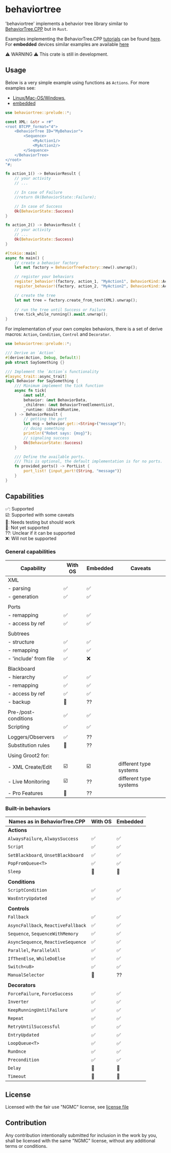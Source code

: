 # behaviortree

'behaviortree' implements a behavior tree library similar to [BehaviorTree.CPP](https://www.behaviortree.dev/) but in `Rust`.

Examples implementing the BehaviorTree.CPP [tutorials](https://www.behaviortree.dev/docs/intro)
can be found [here](https://github.com/stepkun/behaviortree/tree/main/examples).
For __embedded__ devices similar examples are available [here](https://github.com/stepkun/behaviortree/tree/main/embedded)

⚠️ WARNING ⚠️
This crate is still in development.

## Usage

Below is a very simple example using functions as `Actions`.
For more examples see: 
- [Linux/Mac-OS/Windows](https://github.com/stepkun/behaviortree/tree/main/examples), 
- [embedded](https://github.com/stepkun/behaviortree/tree/main/embedded)

```rust
use behaviortree::prelude::*;

const XML: &str = r#"
<root BTCPP_format="4">
    <BehaviorTree ID="MyBehavior">
        <Sequence>
			<MyAction1/>
			<MyAction2/>
        </Sequence>
    </BehaviorTree>
</root>
"#;

fn action_1() -> BehaviorResult {
    // your activity
    // ...

    // In case of Failure    
    //return Ok(BehaviorState::Failure);

    // In case of Success    
    Ok(BehaviorState::Success)
}

fn action_2() -> BehaviorResult {
    // your activity
    // ...
    Ok(BehaviorState::Success)
}

#[tokio::main]
async fn main() {
    // create a behavior factory
    let mut factory = BehaviorTreeFactory::new().unwrap();

    // register your behaviors
    register_behavior!(factory, action_1, "MyAction1", BehaviorKind::Action).unwrap();
    register_behavior!(factory, action_2, "MyAction2", BehaviorKind::Action).unwrap();

    // create the tree
    let mut tree = factory.create_from_text(XML).unwrap();
    
    // run the tree until Success or Failure
    tree.tick_while_running().await.unwrap();
}
```

For implementation of your own complex behaviors, there is a set of 
derive macros: `Action`, `Condition`, `Control` and `Decorator`.

```rust
use behaviortree::prelude::*;

/// Derive an `Action`
#[derive(Action, Debug, Default)]
pub struct SaySomething {}

/// Implement the `Action`s functionality
#[async_trait::async_trait]
impl Behavior for SaySomething {
    /// Minimum implement the tick function
	async fn tick(
		&mut self,
		behavior: &mut BehaviorData,
		_children: &mut BehaviorTreeElementList,
		_runtime: &SharedRuntime,
	) -> BehaviorResult {
        // getting the port
		let msg = behavior.get::<String>("message")?;
        // doing something
		println!("Robot says: {msg}");
        // signaling success
		Ok(BehaviorState::Success)
	}

    /// Define the available ports.
    /// This is optional, the default implementation is for no ports.
	fn provided_ports() -> PortList {
		port_list! {input_port!(String, "message")}
	}
}
```

## Capabilities

 ✅: Supported<br>
 ☑️: Supported with some caveats<br>
 🚦: Needs testing but should work<br>
 🔴: Not yet supported<br>
 ??: Unclear if it can be supported<br>
 ❌: Will not be supported

### General capabilities

| Capability              | With OS | Embedded | Caveats                |
| ----------------------- | ------- | -------- | ---------------------- |
| XML                     |         |          |                        |
| - parsing               | ✅      | ✅       |                        |
| - generation            | ✅      | ✅       |                        |
|                         |         |          |                        |
| Ports                   |         |          |                        |
| - remapping             | ✅      | ✅       |                        |
| - access by ref         | ✅      | ✅       |                        |
|                         |         |          |                        |
| Subtrees                |         |          |                        |
| - structure             | ✅      | ✅       |                        |
| - remapping             | ✅      | ✅       |                        |
| - 'include' from file   | ✅      | ❌       |                        |
|                         |         |          |                        |
| Blackboard              |         |          |                        |
| - hierarchy             | ✅      | ✅       |                        |
| - remapping             | ✅      | ✅       |                        |
| - access by ref         | ✅      | ✅       |                        |
| - backup                | 🔴      | ??       |                        |
|                         |         |          |                        |
| Pre-/post-conditions    | ✅      | ✅       |                        |
| Scripting               | ✅      | ✅       |                        |
|                         |         |          |                        |
| Loggers/Observers       | ✅      | ??       |                        |
| Substitution rules      | 🔴      | ??       |                        |
|                         |         |          |                        |
| Using Groot2 for:       |         |          |                        |
| - XML Create/Edit       | ☑️      | ☑️       | different type systems |
| - Live Monitoring       | ☑️      | ??       | different type systems |
| - Pro Features          | 🔴      | ??       |                        |

### Built-in behaviors

| Names as in BehaviorTree.CPP        | With OS | Embedded |
| ----------------------------------- | ------- | -------- |
| __Actions__                         |         |          |
| `AlwaysFailure`, `AlwaysSuccess`    | ✅      | ✅       |
| `Script`                            | ✅      | ✅       |
| `SetBlackboard`, `UnsetBlackboard`  | ✅      | ✅       |
| `PopFromQueue<T>`                   | ✅      | ✅       |
| `Sleep`                             | 🚦      | 🔴       |
|                                     |         |          |
| __Conditions__                      |         |          |
| `ScriptCondition`                   | ✅      | ✅       |
| `WasEntryUpdated`                   | ✅      | ✅       |
|                                     |         |          |
| __Controls__                        |         |          |
| `Fallback`                          | ✅      | ✅       |
| `AsyncFallback`, `ReactiveFallback` | ✅      | ✅       |
| `Sequence`, `SequenceWithMemory`    | ✅      | ✅       |
| `AsyncSequence`, `ReactiveSequence` | ✅      | ✅       |
| `Parallel`, `ParallelAll`           | ✅      | ✅       |
| `IfThenElse`, `WhileDoElse`         | ✅      | ✅       |
| `Switch<u8>`                        | ✅      | ✅       |
| `ManualSelector`                    | 🔴      | ??       |
|                                     |         |          |
| __Decorators__                      |         |          |
| `ForceFailure`, `ForceSuccess`      | ✅      | ✅       |
| `Inverter`                          | ✅      | ✅       |
| `KeepRunningUntilFailure`           | ✅      | ✅       |
| `Repeat`                            | ✅      | ✅       |
| `RetryUntilSuccessful`              | ✅      | ✅       |
| `EntryUpdated`                      | ✅      | ✅       |
| `LoopQueue<T>`                      | ✅      | ✅       |
| `RunOnce`                           | ✅      | ✅       |
| `Precondition`                      | ✅      | ✅       |
| `Delay`                             | 🚦      | 🔴       |
| `Timeout`                           | 🚦      | 🔴       |
 
## License

Licensed with the fair use "NGMC" license, see [license file](https://github.com/stepkun/behaviortree/blob/main/LICENSE)

## Contribution

Any contribution intentionally submitted for inclusion in the work by you,
shall be licensed with the same "NGMC" license, without any additional terms or conditions.
